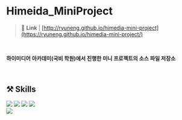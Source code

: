 <h1>Himeida_MiniProject</h1>

> 🔗 <b>Link</b> | <a target="_blank">[http://ryuneng.github.io/himedia-mini-project](https://ryuneng.github.io/himedia-mini-project/)</a><br>

<br>

**하이미디어 아카데미(국비 학원)에서 진행한 미니 프로젝트의 소스 파일 저장소**

<br>

## ⚒️ Skills
<div>
  <img src="https://img.shields.io/badge/HTML-E34F26?style=flat-square&logo=html5&logoColor=white"/>
  <img src="https://img.shields.io/badge/CSS-1572B6?style=flat-square&logo=css3&logoColor=white"/>
  <img src="https://img.shields.io/badge/JavaScript-F7DF1E?style=flat-square&logo=javascript&logoColor=white"/>
  <img src="https://img.shields.io/badge/jquery-0769AD?style=flat-square&logo=jquery&logoColor=white"/>
<div>
<div>
  <img src="https://img.shields.io/badge/VS Code-007ACC?style=flat-square&logo=visualstudiocode&logoColor=white"/>
</div>

<br>

